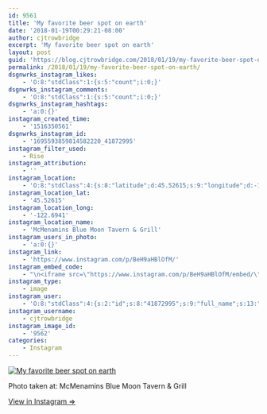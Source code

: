 ```yaml
---
id: 9561
title: 'My favorite beer spot on earth'
date: '2018-01-19T00:29:21-08:00'
author: cjtrowbridge
excerpt: 'My favorite beer spot on earth'
layout: post
guid: 'https://blog.cjtrowbridge.com/2018/01/19/my-favorite-beer-spot-on-earth/'
permalink: /2018/01/19/my-favorite-beer-spot-on-earth/
dsgnwrks_instagram_likes:
    - 'O:8:"stdClass":1:{s:5:"count";i:0;}'
dsgnwrks_instagram_comments:
    - 'O:8:"stdClass":1:{s:5:"count";i:0;}'
dsgnwrks_instagram_hashtags:
    - 'a:0:{}'
instagram_created_time:
    - '1516350561'
dsgnwrks_instagram_id:
    - '1695593859814582220_41872995'
instagram_filter_used:
    - Rise
instagram_attribution:
    - ''
instagram_location:
    - 'O:8:"stdClass":4:{s:8:"latitude";d:45.52615;s:9:"longitude";d:-122.6941;s:4:"name";s:35:"McMenamins Blue Moon Tavern & Grill";s:2:"id";i:214903289;}'
instagram_location_lat:
    - '45.52615'
instagram_location_long:
    - '-122.6941'
instagram_location_name:
    - 'McMenamins Blue Moon Tavern & Grill'
instagram_users_in_photo:
    - 'a:0:{}'
instagram_link:
    - 'https://www.instagram.com/p/BeH9aHBlOfM/'
instagram_embed_code:
    - "\n<iframe src=\"https://www.instagram.com/p/BeH9aHBlOfM/embed/\" width=\"612\" height=\"710\" frameborder=\"0\" scrolling=\"no\" allowtransparency=\"true\" class=\"insta-image-embed\"></iframe>\n"
instagram_type:
    - image
instagram_user:
    - 'O:8:"stdClass":4:{s:2:"id";s:8:"41872995";s:9:"full_name";s:13:"CJ Trowbridge";s:15:"profile_picture";s:96:"https://scontent.cdninstagram.com/t51.2885-19/s150x150/13724650_1188772791164794_142557231_a.jpg";s:8:"username";s:12:"cjtrowbridge";}'
instagram_username:
    - cjtrowbridge
instagram_image_id:
    - '9562'
categories:
    - Instagram
---
```


[![My favorite beer spot on earth](https://blog.cjtrowbridge.com/wp-content/uploads/2018/01/1516350561-1-1.jpg)](https://www.instagram.com/p/BeH9aHBlOfM/)

Photo taken at: McMenamins Blue Moon Tavern &amp; Grill

[View in Instagram ⇒](https://www.instagram.com/p/BeH9aHBlOfM/)